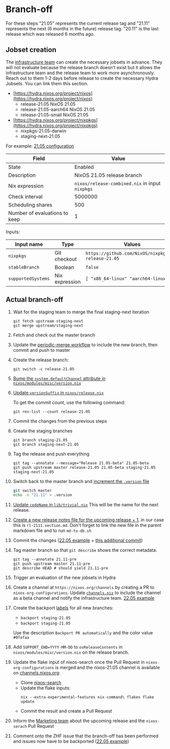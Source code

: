 # Branch-off

For these steps "21.05" represents the current release tag and "21.11" represents the next
(6 months in the future) release tag. "20.11" is the last release which was released 6 months
ago.

## Jobset creation

The [infrastructure team](https://matrix.to/#/#infra:nixos.org) can create the necessary jobsets
in advance. They will not evaluate because the release branch doesn't exist but it allows the
infrastructure team and the release team to work more asynchronously. Reach out to them 1-2 days
before release to create the necessary Hydra Jobsets. You can link them this section.

- [https://hydra.nixos.org/project/nixos](https://hydra.nixos.org/project/nixos)
    - release-21.05	NixOS 21.05
    - release-21.05-aarch64	NixOS 21.05
    - release-21.05-small	NixOS 21.05
- [https://hydra.nixos.org/project/nixpkgs](https://hydra.nixos.org/project/nixpkgs)
    - nixpkgs-21.05-darwin
    - staging-next-21.05

For example: [21.05 configuration](https://hydra.nixos.org/jobset/nixos/release-21.05#tabs-configuration)

|Field|Value|
|-|-|
|State|Enabled|
|Description|NixOS 21.05 release branch|
|Nix expression|`nixos/release-combined.nix` in input `nixpkgs`|
|Check interval|5000000|
|Scheduling shares|500|
|Number of evaluations to keep|1|

Inputs:

|Input name|Type|Values|
|-|-|-|
|`nixpkgs`|Git checkout|`https://github.com/NixOS/nixpkgs.git release-21.05`|
|`stableBranch`|Boolean|`false`|
|`supportedSystems`|Nix expression|`[ "x86_64-linux" "aarch64-linux" ]`|

## Actual branch-off

1. Wait for the staging team to merge the final staging-next iteration
   ```shell
   git fetch upstream staging-next
   git merge upstream/staging-next
   ```

1. Fetch and check out the master branch

1. Update the [periodic-merge workflow](https://github.com/NixOS/nixpkgs/blob/master/.github/workflows/periodic-merge-24h.yml) to include the new branch, then commit and push to master

1. Create the release branch:

   ```shell
   git switch -c release-21.05
   ```

1. [Bump the `system.defaultChannel` attribute in
   `nixos/modules/misc/version.nix`](https://github.com/NixOS/nixpkgs/commit/10e61bf5be57736035ec7a804cb0bf3d083bf2cf#diff-b3379a98640b35a5fe4b046150cd2df1639995edf231d18bbad832be6a70b45f)

1. [Update `versionSuffix` in
   `nixos/release.nix`](https://github.com/NixOS/nixpkgs/commit/10e61bf5be57736035ec7a804cb0bf3d083bf2cf#diff-20da30ee012d7d87842fb7953237870493c5497c995cba1e6f6c3aa9268398ff)

   To get the commit count, use the following command:

   ```shell
   git rev-list --count release-21.05
   ```

1. Commit the changes from the previous steps

1. Create the staging branches
   ```shell
   git branch staging-21.05
   git branch staging-next-21.05
   ```

1. Tag the release and push everything

   ```shell
   git tag --annotate --message="Release 21.05-beta" 21.05-beta
   git push upstream master release-21.05 21.05-beta staging-21.05 staging-next-21.05
   ```

1. Switch back to the master branch and [increment the `.version`
   file](https://github.com/NixOS/nixpkgs/commit/01268fda85b7eee4e462c873d8654f975067731f#diff-2bc0e46110b507d6d5a344264ef15adaR1)

   ```sh
   git switch master
   echo -n "21.11" > .version
   ```

1. [Update `codeName` in
   `lib/trivial.nix`](https://github.com/NixOS/nixpkgs/commit/01268fda85b7eee4e462c873d8654f975067731f#diff-03f3d41b68f62079c55001f1a1c55c1dR137)
  This will be the name for the next release.

1. [Create a new release notes file for the upcoming release +
   1](https://github.com/NixOS/nixpkgs/commit/01268fda85b7eee4e462c873d8654f975067731f#diff-e7ee5ff686cdcc513ca089d6e5682587R11),
  in our case this is `rl-2111.section.md`. Don't forget to link the new file in the parent markdown file and to run `md-to-db.sh`

1. Commit the changes ([22.05 example](https://github.com/NixOS/nixpkgs/commit/bfdfe12c788d7474b88e7a7790b88b1c0f8e01b5) + [this additional commit](https://github.com/NixOS/nixpkgs/commit/953b5d19bca4d4ddfaef5625cca277c47b39f5e7))

1. Tag master branch so that `git describe` shows the correct metadata.
   ```shell
   git tag --annotate 21.11-pre
   git push upstream master 21.11-pre
   git describe HEAD # should yield 21.11-pre
   ```

1. Trigger an evaluation of the new jobsets in Hydra

1. Create a channel at `https://nixos.org/channels` by creating a PR to
   `nixos-org-configurations`. Update [`channels.nix`](https://github.com/NixOS/nixos-org-configurations/blob/master/channels.nix) to include the channel as a beta channel and notify the infrastructure team. [22.05 example](https://github.com/NixOS/nixos-org-configurations/pull/209)

1. Create the backport [labels](https://github.com/NixOS/nixpkgs/labels) for all new branches:
   - `backport staging-21.05`
   - `backport staging-21.05`

   Use the description `Backport PR automatically` and the color value `#0fafaa`

1. Add `SUPPORT_END=YYYY-MM-DD` to `osReleaseContents` in `nixos/modules/misc/version.nix` on the release branch.

1. Update the flake input of nixos-search once the Pull Request in `nixos-org-configurations` is merged and the nixos-21.05 channel is available on [channels.nixos.org](https://channels.nixos.org):
   - Clone [nixos-search](https://github.com/NixOS/nixos-search)
   - Update the flake inputs:
     ```shell
     nix --extra-experimental-features nix-command\ flakes flake update
     ```
   - Commit the result and create a Pull Request

1. Inform the [Marketing team](https://matrix.to/#/#marketing:nixos.org) about the upcoming release and the `nixos-serach` Pull Request

1. Comment onto the ZHF issue that the branch-off has been performed and issues now have to be backported ([22.05 example](https://github.com/NixOS/nixpkgs/issues/172160#issuecomment-1135112918))
